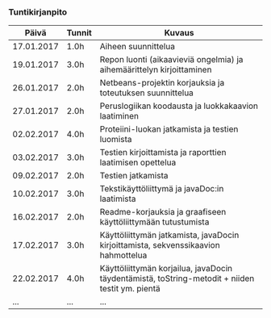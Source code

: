 ### Tuntikirjanpito
Päivä | Tunnit | Kuvaus
--------------- | ----- | ------
17.01.2017 | 1.0h | Aiheen suunnittelua
19.01.2017 | 3.0h | Repon luonti (aikaavieviä ongelmia) ja aihemäärittelyn kirjoittaminen
26.01.2017 | 2.0h | Netbeans-projektin korjauksia ja toteutuksen suunnittelua
27.01.2017 | 2.0h | Peruslogiikan koodausta ja luokkakaavion laatiminen
02.02.2017 | 4.0h | Proteiini-luokan jatkamista ja testien luomista
03.02.2017 | 3.0h | Testien kirjoittamista ja raporttien laatimisen opettelua
09.02.2017 | 2.0h | Testien jatkamista
10.02.2017 | 3.0h | Tekstikäyttöliittymä ja javaDoc:in laatimista
16.02.2017 | 2.0h | Readme-korjauksia ja graafiseen käyttöliittymään tutustumista
17.02.2017 | 3.0h | Käyttöliittymän jatkamista, javaDocin kirjoittamista, sekvenssikaavion hahmottelua
22.02.2017 | 4.0h | Käyttöliittymän korjailua, javaDocin täydentämistä, toString-metodit + niiden testit ym. pientä
... | ... | ...
